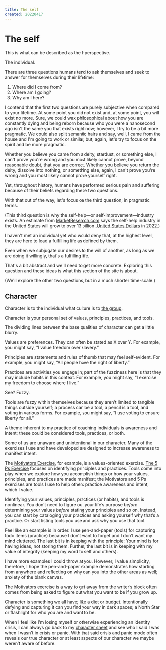 ```yaml
---
title: The self
created: 20220417
---
```


# The self

This is what can be described as the I-perspective.

The individual.

There are three questions humans tend to ask themselves and seek to answer for themselves during their lifetime:

1. Where did I come from?
2. Where am I going?
3. Why am I here?

I contend that the first two questions are purely subjective when compared to your lifetime. At some point you did not exist and, at some point, you will exist no more. Sure, we could wax philosophical about how you are constantly dying and being reborn because who you were a nanosecond ago isn't the same you that exists right now; however, I try to be a bit more pragmatic. We could also split semantic hairs and say, well, I came from the house and I'm going to work or similar, but, again, let's try to focus on the spirit and be more pragmatic.

Whether you believe you came from a deity, stardust, or something else, I can't prove you're wrong and you most likely cannot prove, beyond reasonable doubt, that you are correct. Whether you believe you return the deity, dissolve into nothing, or something else, again, I can't prove you're wrong and you most likely cannot prove yourself right.

Yet, throughout history, humans have performed serious pain and suffering because of their beliefs regarding these two questions.

With that out of the way, let's focus on the third question; in pragmatic terms. 

(This third question is why the self-help—or self-improvement—industry exists. An estimate from [MarketResearch.com](https://blog.marketresearch.com/the-10-billion-self-improvement-market-adjusts-to-new-generation) says the self-help industry in the United States will grow to over 13 billion [.United States Dollars](USD) in 2022.)

I haven't met an individual yet who would deny that, at the highest level, they are here to lead a fulfilling life as defined by them.

Even when we subjugate our desires to the will of another, as long as we are doing it willingly, that's a fulfilling life.

That's a bit abstract and we'll need to get more concrete. Exploring this question and these ideas is what this section of the site is about.

(We'll explore the other two questions, but in a much shorter time-scale.)

## Character 

Character is to the individual what culture is to [the group](/essays-and-editorials/the-group/).

Character is your personal set of values, principles, practices, and tools.

The dividing lines between the base qualities of character can get a little blurry.

Values are preferences. They can often be stated as X over Y. For example, you might say, “I value freedom over slavery.”

Principles are statements and rules of thumb that may feel self-evident. For example, you might say, “All people have the right of liberty.”

Practices are activities you engage in; part of the fuzziness here is that they may include habits in this context. For example, you might say, “I exercise my freedom to choose where I live.”

See? Fuzzy.

Tools are fuzzy within themselves because they aren’t limited to tangible things outside yourself; a process can be a tool, a pencil is a tool, and voting in various forms. For example, you might say, “I use voting to ensure liberty for all.”

A theme inherent to my practice of coaching individuals is awareness and intent; these could be considered tools, practices, or both.

Some of us are unaware and unintentional in our character. Many of the exercises I use and have developed are designed to increase awareness to manifest intent.

The [Motivators Exercise](/essays-and-editorials/motivators/), for example, is a values-oriented exercise. [The 5 Ps Exercise](/essays-and-editorials/the-5-ps/) focuses on identifying principles and practices. Tools come into play when we explore how you accomplish things or how your values, principles, and practices are made manifest; the Motivators and 5 Ps exercises are tools I use to help others practice awareness and intent, which I value.

Identifying your values, principles, practices (or habits), and tools is nonlinear. You don’t need to figure out your life’s purpose *before* determining your values *before* stating your principles and so on. Instead, you can start by cataloging your practices and asking yourself why that’s a practice. Or start listing tools you use and ask why you use that tool.

Feel like an example is in order. I use pen-and-paper (tools) for capturing todo items (practice) because I don’t want to forget and I don’t want my mind cluttered. The last bit is in keeping with the principle: Your mind is for having ideas, not storing them. Further, the last bit is in keeping with my value of integrity (keeping my word to self and others). 

I have more examples I could throw at you. However, I value simplicity, therefore, I hope the pen-and-paper example demonstrates how starting from anywhere and reflecting on why can you into the other areas as well; anxiety of the blank canvas.

The Motivators exercise is a way to get away from the writer’s block often comes from being asked to figure out what you want to be if you grow up.

Character is something we all have; like a diet or [budget](/finances/budgeting/). Intentionally defying and capturing it can you find your way in dark spaces; a North Star or flashlight for who you are and want to be.

When I feel like I’m losing myself or otherwise experiencing an identity crisis, I can always go back to my [character sheet](/about/) and see who I said I was when I wasn’t in crisis or panic. With that said crisis and panic mode often reveals our true character or at least aspects of our character we maybe weren’t aware of before.